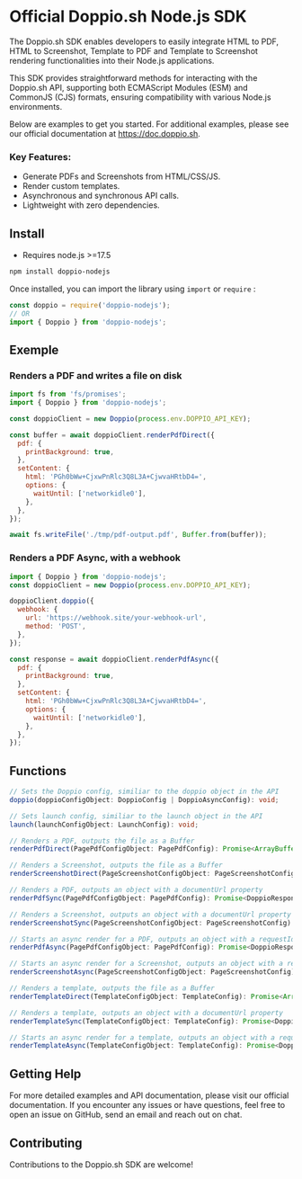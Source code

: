 # Official Doppio.sh Node.js SDK

The Doppio.sh SDK enables developers to easily integrate HTML to PDF, HTML to Screenshot, Template to PDF and Template to Screenshot rendering functionalities into their Node.js applications.

This SDK provides straightforward methods for interacting with the Doppio.sh API, supporting both ECMAScript Modules (ESM) and CommonJS (CJS) formats, ensuring compatibility with various Node.js environments.

Below are examples to get you started. For additional examples, please see our official documentation at https://doc.doppio.sh.

### Key Features:

- Generate PDFs and Screenshots from HTML/CSS/JS.
- Render custom templates.
- Asynchronous and synchronous API calls.
- Lightweight with zero dependencies.

## Install

- Requires node.js >=17.5

```sh
npm install doppio-nodejs
```

Once installed, you can import the library using `import` or `require` :

```js
const doppio = require('doppio-nodejs');
// OR
import { Doppio } from 'doppio-nodejs';
```

## Exemple

### Renders a PDF and writes a file on disk

```js
import fs from 'fs/promises';
import { Doppio } from 'doppio-nodejs';

const doppioClient = new Doppio(process.env.DOPPIO_API_KEY);

const buffer = await doppioClient.renderPdfDirect({
  pdf: {
    printBackground: true,
  },
  setContent: {
    html: 'PGh0bWw+CjxwPnRlc3Q8L3A+CjwvaHRtbD4=',
    options: {
      waitUntil: ['networkidle0'],
    },
  },
});

await fs.writeFile('./tmp/pdf-output.pdf', Buffer.from(buffer));
```

### Renders a PDF Async, with a webhook

```js
import { Doppio } from 'doppio-nodejs';
const doppioClient = new Doppio(process.env.DOPPIO_API_KEY);

doppioClient.doppio({
  webhook: {
    url: 'https://webhook.site/your-webhook-url',
    method: 'POST',
  },
});

const response = await doppioClient.renderPdfAsync({
  pdf: {
    printBackground: true,
  },
  setContent: {
    html: 'PGh0bWw+CjxwPnRlc3Q8L3A+CjwvaHRtbD4=',
    options: {
      waitUntil: ['networkidle0'],
    },
  },
});
```

## Functions

```ts
// Sets the Doppio config, similiar to the doppio object in the API
doppio(doppioConfigObject: DoppioConfig | DoppioAsyncConfig): void;

// Sets launch config, similiar to the launch object in the API
launch(launchConfigObject: LaunchConfig): void;

// Renders a PDF, outputs the file as a Buffer
renderPdfDirect(PagePdfConfigObject: PagePdfConfig): Promise<ArrayBuffer>;

// Renders a Screenshot, outputs the file as a Buffer
renderScreenshotDirect(PageScreenshotConfigObject: PageScreenshotConfig): Promise<ArrayBuffer>;

// Renders a PDF, outputs an object with a documentUrl property
renderPdfSync(PagePdfConfigObject: PagePdfConfig): Promise<DoppioResponse>;

// Renders a Screenshot, outputs an object with a documentUrl property
renderScreenshotSync(PageScreenshotConfigObject: PageScreenshotConfig): Promise<DoppioResponse>;

// Starts an async render for a PDF, outputs an object with a requestId property
renderPdfAsync(PagePdfConfigObject: PagePdfConfig): Promise<DoppioResponseAsync>;

// Starts an async render for a Screenshot, outputs an object with a requestId property
renderScreenshotAsync(PageScreenshotConfigObject: PageScreenshotConfig): Promise<DoppioResponseAsync>;

// Renders a template, outputs the file as a Buffer
renderTemplateDirect(TemplateConfigObject: TemplateConfig): Promise<ArrayBuffer>;

// Renders a template, outputs an object with a documentUrl property
renderTemplateSync(TemplateConfigObject: TemplateConfig): Promise<DoppioResponse>;

// Starts an async render for a template, outputs an object with a requestId property
renderTemplateAsync(TemplateConfigObject: TemplateConfig): Promise<DoppioResponseAsync>;
```

## Getting Help

For more detailed examples and API documentation, please visit our official documentation. If you encounter any issues or have questions, feel free to open an issue on GitHub, send an email and reach out on chat.

## Contributing

Contributions to the Doppio.sh SDK are welcome!
